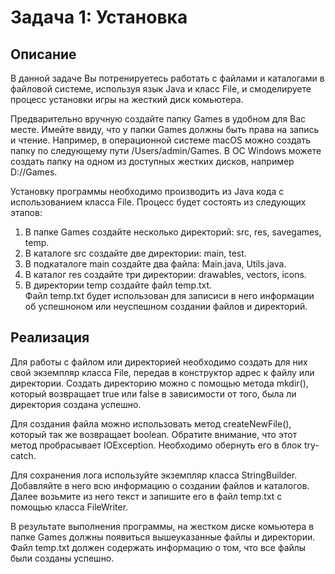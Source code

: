 # Задача 1: Установка
## Описание
В данной задаче Вы потренируетесь работать с файлами и каталогами в файловой системе, используя язык Java и класс File, и смоделируете процесс установки игры на жесткий диск комьютера.  

Предварительно вручную создайте папку Games в удобном для Вас месте. Имейте ввиду, что у папки Games должны быть права на запись и чтение. Например, в операционной системе macOS можно создать папку по следующему пути /Users/admin/Games. В ОС Windows можете создать папку на одном из доступных жестких дисков, например D://Games.  

Установку программы необходимо производить из Java кода с использованием класса File. Процесс будет состоять из следующих этапов:  

1. В папке Games создайте несколько директорий: src, res, savegames, temp.  
2. В каталоге src создайте две директории: main, test.  
3. В подкаталоге main создайте два файла: Main.java, Utils.java.  
4. В каталог res создайте три директории: drawables, vectors, icons.  
5. В директории temp создайте файл temp.txt.  
Файл temp.txt будет использован для записиси в него информации об успешноном или неуспешном создании файлов и директорий.  

## Реализация
Для работы с файлом или директорией необходимо создать для них свой экземпляр класса File, передав в конструктор адрес к файлу или директории. Создать директорию можно с помощью метода mkdir(), который возвращает true или false в зависимости от того, была ли директория создана успешно.  

Для создания файла можно использовать метод createNewFile(), который так же возвращает boolean. Обратите внимание, что этот метод пробрасывает IOException. Необходимо обернуть его в блок try-catch.

Для сохранения лога используйте экземпляр класса StringBuilder. Добавляйте в него всю информацию о создании файлов и каталогов. Далее возьмите из него текст и запишите его в файл temp.txt с помощью класса FileWriter.

В результате выполнения программы, на жестком диске комьютера в папке Games должны появиться вышеуказанные файлы и директории. Файл temp.txt должен содержать информацию о том, что все файлы были созданы успешно.